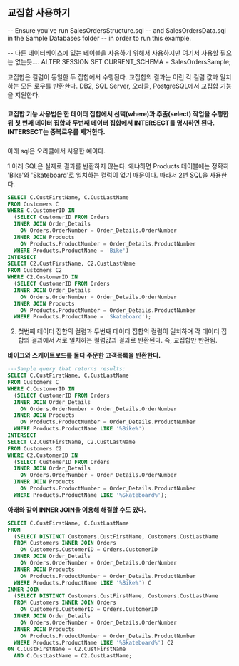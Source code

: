 ## 교집합 사용하기
-- Ensure you've run SalesOrdersStructure.sql
-- and SalesOrdersData.sql in the Sample Databases folder
-- in order to run this example. 

-- 다른 데이터베이스에 있는 테이블을 사용하기 위해서 사용하지만 여기서 사용할 필요는 없는듯....
ALTER SESSION SET CURRENT_SCHEMA = SalesOrdersSample;

교집합은 컬럼이 동일한 두 집합에서 수행된다. 교집합의 결과는 이런 각 컬럼 값과 일치하는 모든 로우를 반환한다. DB2, SQL Server, 오라클, PostgreSQL에서 교집합 기능을 지원한다. 
###
**교집합 기능 사용법은 한 데이터 집합에서 선택(where)과 추출(select) 작업을 수행한 뒤 첫 번째 데이터 집합과 두번째 데이터 집합에서 INTERSECT를 명시하면 된다. INTERSECT는 중복로우를 제거한다.**

###
아래 sql은 오라클에서 사용한 예이다. 

1.아래 SQL은 실제로 결과를 반환하지 않는다. 왜냐하면 Products 테이블에는 정확히 'Bike'와 'Skateboard'로 일치하는 컬럼이 없기 때문이다.
따라서 2번 SQL을 사용한다.

```sql
SELECT C.CustFirstName, C.CustLastName
FROM Customers C
WHERE C.CustomerID IN
  (SELECT CustomerID FROM Orders
  INNER JOIN Order_Details
    ON Orders.OrderNumber = Order_Details.OrderNumber
  INNER JOIN Products
    ON Products.ProductNumber = Order_Details.ProductNumber
  WHERE Products.ProductName = 'Bike')
INTERSECT
SELECT C2.CustFirstName, C2.CustLastName
FROM Customers C2
WHERE C2.CustomerID IN
  (SELECT CustomerID FROM Orders
  INNER JOIN Order_Details
    ON Orders.OrderNumber = Order_Details.OrderNumber
  INNER JOIN Products
    ON Products.ProductNumber = Order_Details.ProductNumber
  WHERE Products.ProductName = 'Skateboard');
  ```
2. 첫번째 테이터 집합의 컬럼과 두번째 데이터 집합의 컬럼이 일치하며 각 데이터 집합의 결과에서 서로 일치하는 컬럼값과 결과로 반환된다. 즉, 교집합만 반환됨.

**바이크와 스케이트보드를 둘다 주문한 고객목록을 반환한다.**

```sql
---Sample query that returns results:
SELECT C.CustFirstName, C.CustLastName
FROM Customers C
WHERE C.CustomerID IN
  (SELECT CustomerID FROM Orders
  INNER JOIN Order_Details
    ON Orders.OrderNumber = Order_Details.OrderNumber
  INNER JOIN Products
    ON Products.ProductNumber = Order_Details.ProductNumber
  WHERE Products.ProductName LIKE '%Bike%')
INTERSECT
SELECT C2.CustFirstName, C2.CustLastName
FROM Customers C2
WHERE C2.CustomerID IN
  (SELECT CustomerID FROM Orders
  INNER JOIN Order_Details
    ON Orders.OrderNumber = Order_Details.OrderNumber
  INNER JOIN Products
    ON Products.ProductNumber = Order_Details.ProductNumber
  WHERE Products.ProductName LIKE '%Skateboard%');

```
**아래와 같이 INNER JOIN을 이용해 해결할 수도 있다.**
```sql
SELECT C.CustFirstName, C.CustLastName
FROM 
  (SELECT DISTINCT Customers.CustFirstName, Customers.CustLastName
  FROM Customers INNER JOIN Orders
    ON Customers.CustomerID = Orders.CustomerID
  INNER JOIN Order_Details
    ON Orders.OrderNumber = Order_Details.OrderNumber
  INNER JOIN Products
    ON Products.ProductNumber = Order_Details.ProductNumber
  WHERE Products.ProductName LIKE '%Bike%') C
INNER JOIN
  (SELECT DISTINCT Customers.CustFirstName, Customers.CustLastName
  FROM Customers INNER JOIN Orders
    ON Customers.CustomerID = Orders.CustomerID
  INNER JOIN Order_Details
    ON Orders.OrderNumber = Order_Details.OrderNumber
  INNER JOIN Products
    ON Products.ProductNumber = Order_Details.ProductNumber
  WHERE Products.ProductName LIKE '%Skateboard%') C2
ON C.CustFirstName = C2.CustFirstName
  AND C.CustLastName = C2.CustLastName;
```